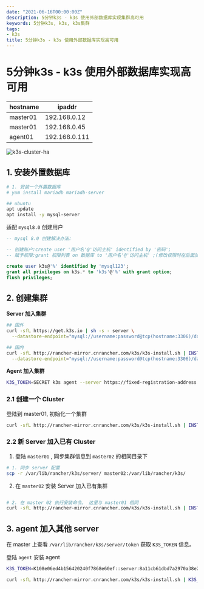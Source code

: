 ```yaml
---
date: "2021-06-16T00:00:00Z"
description: 5分钟k3s - k3s 使用外部数据库实现集群高可用
keywords: 5分钟k3s, k3s, k3s集群
tags:
- k3s
title: 5分钟k3s - k3s 使用外部数据库实现高可用
---
```


# 5分钟k3s - k3s 使用外部数据库实现高可用

| hostname | ipaddr|
| - | - |
| master01 | 192.168.0.12 |
| master01 | 192.168.0.45 |
| agent01 | 192.168.0.111 |

![k3s-cluster-ha](https://docs.rancher.cn/assets/images/k3s-architecture-ha-server-46bf4c38e210246bda5920127bbecd53.png)


## 1. 安装外置数据库

```bash
# 1. 安装一个外置数据库
# yum install mariadb mariadb-server

## ubuntu
apt update
apt install -y mysql-server
```

适配 `mysql8.0` 创建用户

```sql
-- mysql 8.0 创建解决办法:

-- 创建账户:create user '用户名'@'访问主机' identified by '密码';
-- 赋予权限:grant 权限列表 on 数据库 to '用户名'@'访问主机' ;(修改权限时在后面加with grant option)

create user k3s@'%' identified by 'mysql123';
grant all privileges on k3s.* to 'k3s'@'%' with grant option; 
flush privileges;


```

## 2. 创建集群

**Server 加入集群**

```bash
## 国外
curl -sfL https://get.k3s.io | sh -s - server \
  --datastore-endpoint="mysql://username:password@tcp(hostname:3306)/database-name"

## 国内
curl -sfL http://rancher-mirror.cnrancher.com/k3s/k3s-install.sh | INSTALL_K3S_MIRROR=cn sh -s - server \
  --datastore-endpoint="mysql://username:password@tcp(hostname:3306)/database-name"

```

**Agent 加入集群**

```bash
K3S_TOKEN=SECRET k3s agent --server https://fixed-registration-address:6443
```

### 2.1 创建一个 Cluster

登陆到 master01, 初始化一个集群

```bash
curl -sfL http://rancher-mirror.cnrancher.com/k3s/k3s-install.sh | INSTALL_K3S_MIRROR=cn sh -s - server --datastore-endpoint="mysql://k3s:mysql123@tcp(192.168.0.12:3306)/k3s"
```

### 2.2 新 Server 加入已有 Cluster

1. 登陆 `master01` , 同步集群信息到 `master02` 的相同目录下

```bash
# 1. 同步 server 配置
scp -r /var/lib/rancher/k3s/server/ master02:/var/lib/rancher/k3s/
```

2. 在 `master02` 安装 Server 加入已有集群

```bash

# 2. 在 master 02 执行安装命令。 这里与 master01 相同
curl -sfL http://rancher-mirror.cnrancher.com/k3s/k3s-install.sh | INSTALL_K3S_MIRROR=cn sh -s - server --datastore-endpoint="mysql://k3s:mysql123@tcp(192.168.0.12:3306)/k3s"

```

## 3. agent 加入其他 server

在 master 上查看 `/var/lib/rancher/k3s/server/token` 获取 `K3S_TOKEN` 信息。

登陆 `agent` 安装 agent

```bash
K3S_TOKEN=K108e06ed4b156420240f7868e60ef::server:8a11cb61dbd7a2970a38e2e561cef08a

curl -sfL http://rancher-mirror.cnrancher.com/k3s/k3s-install.sh | K3S_TOKEN=${K3S_TOKEN} INSTALL_K3S_MIRROR=cn sh -s - agent --server https://192.168.0.12:6443
```


